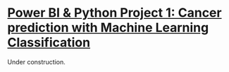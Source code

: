 # [Power BI & Python Project 1: Cancer prediction with Machine Learning Classification]()
Under construction.
